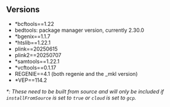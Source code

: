 ## Versions

- *bcftools==1.22
- bedtools: package manager version, currently 2.30.0
- *bgenix==1.1.7
- *htslib==1.22.1
- plink==20250615
- plink2==20250707
- *samtools==1.22.1
- *vcftools==0.1.17
- REGENIE==4.1 (both regenie and the _mkl version)
- *VEP==114.2

_*: These need to be built from source and will only be included if
`installFromSource` is set to `true` or `cloud` is set to `gcp`._
